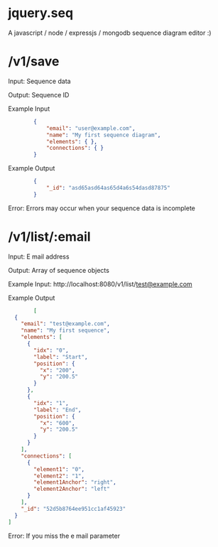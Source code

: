 jquery.seq
==========

A javascript / node / expressjs / mongodb sequence diagram editor :)

/v1/save
=====

Input: Sequence data

Output: Sequence ID

Example Input
```json
		{
			"email": "user@example.com",
			"name": "My first sequence diagram",
			"elements": { },
			"connections": { }
		}
```

Example Output

```json
		{
			"_id": "asd65asd64as65d4a6s54dasd87875"
		}
```

Error: Errors may occur when your sequence data is incomplete

/v1/list/:email
=====

Input: E mail address

Output: Array of sequence objects

Example Input: http://localhost:8080/v1/list/test@example.com

Example Output

```json
		[
  {
    "email": "test@example.com",
    "name": "My first sequence",
    "elements": [
      {
        "idx": "0",
        "label": "Start",
        "position": {
          "x": "200",
          "y": "200.5"
        }
      },
      {
        "idx": "1",
        "label": "End",
        "position": {
          "x": "600",
          "y": "200.5"
        }
      }
    ],
    "connections": [
      {
        "element1": "0",
        "element2": "1",
        "element1Anchor": "right",
        "element2Anchor": "left"
      }
    ],
    "_id": "52d5b8764ee951cc1af45923"
  }
]
```

Error: If you miss the e mail parameter
